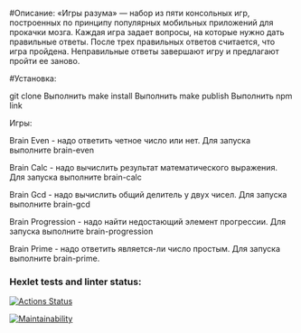 #Описание:
«Игры разума» — набор из пяти консольных игр, построенных по принципу популярных мобильных приложений для прокачки мозга. Каждая игра задает вопросы, на которые нужно дать правильные ответы. После трех правильных ответов считается, что игра пройдена. Неправильные ответы завершают игру и предлагают пройти ее заново.

#Установка:

git clone
Выполнить make install
Выполнить make publish
Выполнить npm link

Игры:

Brain Even - надо ответить четное число или нет. Для запуска выполните brain-even

Brain Calc - надо вычислить результат математического выражения. Для запуска выполните brain-calc

Brain Gcd - надо вычислить общий делитель у двух чисел. Для запуска выполните brain-gcd

Brain Progression - надо найти недостающий элемент прогрессии. Для запуска выполните brain-progression

Brain Prime - надо ответить является-ли число простым. Для запуска выполните brain-prime.

### Hexlet tests and linter status:

[![Actions Status](https://github.com/ruslanchampion/frontend-project-lvl1/workflows/hexlet-check/badge.svg)](https://github.com/ruslanchampion/frontend-project-lvl1/actions)

[![Maintainability](https://api.codeclimate.com/v1/badges/a7f857a59e402ea37aa7/maintainability)](https://codeclimate.com/github/ruslanchampion/frontend-project-lvl1/maintainability)

